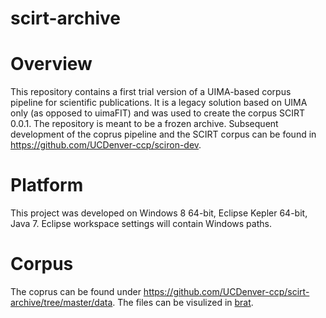 scirt-archive
=============

# Overview
This repository contains a first trial version of a UIMA-based corpus pipeline for scientific publications. It is a legacy solution based on UIMA only (as opposed to uimaFIT) and was used to create the corpus SCIRT 0.0.1. The repository is meant to be a frozen archive. Subsequent development of the coprus pipeline and the SCIRT corpus can be found in https://github.com/UCDenver-ccp/sciron-dev.

# Platform
This project was developed on Windows 8 64-bit, Eclipse Kepler 64-bit, Java 7. Eclipse workspace settings will contain Windows paths.

# Corpus
The coprus can be found under https://github.com/UCDenver-ccp/scirt-archive/tree/master/data. The files can be visulized in [brat](http://brat.nlplab.org/). 
